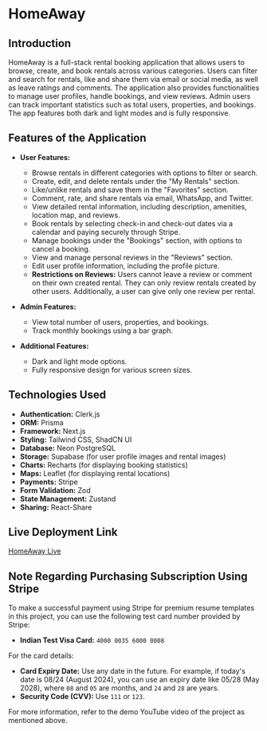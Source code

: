 # HomeAway

## Introduction

HomeAway is a full-stack rental booking application that allows users to browse, create, and book rentals across various categories. Users can filter and search for rentals, like and share them via email or social media, as well as leave ratings and comments. The application also provides functionalities to manage user profiles, handle bookings, and view reviews. Admin users can track important statistics such as total users, properties, and bookings. The app features both dark and light modes and is fully responsive.

## Features of the Application

- **User Features:**
  - Browse rentals in different categories with options to filter or search.
  - Create, edit, and delete rentals under the "My Rentals" section.
  - Like/unlike rentals and save them in the "Favorites" section.
  - Comment, rate, and share rentals via email, WhatsApp, and Twitter.
  - View detailed rental information, including description, amenities, location map, and reviews.
  - Book rentals by selecting check-in and check-out dates via a calendar and paying securely through Stripe.
  - Manage bookings under the "Bookings" section, with options to cancel a booking.
  - View and manage personal reviews in the "Reviews" section.
  - Edit user profile information, including the profile picture.
  - **Restrictions on Reviews:** Users cannot leave a review or comment on their own created rental. They can only review rentals created by other users. Additionally, a user can give only one review per rental.

- **Admin Features:**
  - View total number of users, properties, and bookings.
  - Track monthly bookings using a bar graph.

- **Additional Features:**
  - Dark and light mode options.
  - Fully responsive design for various screen sizes.

## Technologies Used

- **Authentication:** Clerk.js
- **ORM:** Prisma
- **Framework:** Next.js
- **Styling:** Tailwind CSS, ShadCN UI
- **Database:** Neon PostgreSQL
- **Storage:** Supabase (for user profile images and rental images)
- **Charts:** Recharts (for displaying booking statistics)
- **Maps:** Leaflet (for displaying rental locations)
- **Payments:** Stripe
- **Form Validation:** Zod
- **State Management:** Zustand
- **Sharing:** React-Share

## Live Deployment Link

[HomeAway Live](https://home-away-somm.vercel.app/)

## Note Regarding Purchasing Subscription Using Stripe

To make a successful payment using Stripe for premium resume templates in this project, you can use the following test card number provided by Stripe:

- **Indian Test Visa Card:** `4000 0035 6000 0008`

For the card details:
- **Card Expiry Date:** Use any date in the future. For example, if today's date is 08/24 (August 2024), you can use an expiry date like 05/28 (May 2028), where `08` and `05` are months, and `24` and `28` are years.
- **Security Code (CVV):** Use `111` or `123`.

For more information, refer to the demo YouTube video of the project as mentioned above.
